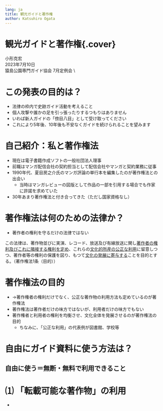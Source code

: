 ```yaml
---
lang: ja
title: 観光ガイドと著作権
author: Katsuhiro Ogata
---
```



# 観光ガイドと著作権{.cover}

小形克宏 \
2023年7月10日 \
猿島公園専門ガイド協会 7月定例会 \

# この発表の目的は？

- 法律の枠内で史跡ガイド活動を考えること
- 個人攻撃や誰かの足を引っ張ったりするつもりはありません
- いわば新人ガイドの「傍目八目」として受け取ってください
- これにより5年後、10年後も不安なくガイドを続けられることを望みます

# 自己紹介：私と著作権法

- 現在は電子書籍作成ソフトの一般社団法人理事
- 前職はマンガ配信会社の契約担当として配信会社やマンガと契約業務に従事
- 1990年代、夏目房之介氏のマンガ評論の単行本を編集したのが著作権法との出会い
    - 当時はマンガレビューの図版として作品の一部を引用する場合でも作家に許諾を求めていた
- 30年あまり著作権法と付き合ってきた（ただし国家資格なし）

# 著作権法は何のための法律か？

- 著作者の権利を守るだけの法律ではない

この法律は、著作物並びに実演、レコード、放送及び有線放送に関し<u>著作者の権利及びこれに隣接する権利を定め</u>、これらの<u>文化的所産の公正な利用</u>に留意しつつ、著作者等の権利の保護を図り、もつて<u>文化の発展に寄与する</u>ことを目的とする。（著作権法1条（目的））


# 著作権法の目的

- →著作権者の権利だけでなく、公正な著作物の利用方法も定めているのが著作権法
- 著作権法は著作者だけの味方ではないが、利用者だけの味方でもない
- 著作権者と利用者の権利を均衡させ、文化全体を発展させるのが著作権法の目的
    - ちなみに、「公正な利用」の代表例が図書館、学校等


# 自由にガイド資料に使う方法は？

## 自由に使う＝無断・無料で利用できること

# ⑴ 「転載可能な著作物」の利用

- 